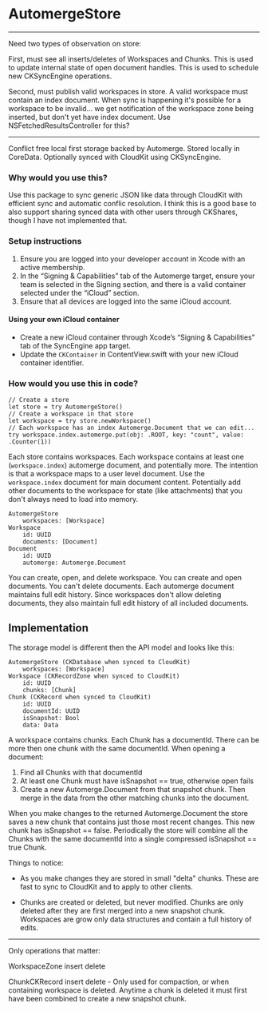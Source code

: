 # AutomergeStore

---

Need two types of observation on store:

First, must see all inserts/deletes of Workspaces and Chunks. This is used to update internal state of open document handles. This is used to schedule new CKSyncEngine operations.

Second, must publish valid workspaces in store. A valid workspace must contain an index document. When sync is happening it's possible for a workspace to be invalid... we get notification of the workspace zone being inserted, but don't yet have index document. Use NSFetchedResultsController for this?

---

Conflict free local first storage backed by Automerge. Stored locally in CoreData. Optionally synced with CloudKit using CKSyncEngine.

### Why would you use this?

Use this package to sync generic JSON like data through CloudKit with efficient sync and automatic conflic resolution. I think this is a good base to also support sharing synced data with other users through CKShares, though I have not implemented that.

### Setup instructions

1. Ensure you are logged into your developer account in Xcode with an active membership.
2. In the “Signing & Capabilities” tab of the Automerge target, ensure your team is selected in the Signing section, and there is a valid container selected under the “iCloud” section.
2. Ensure that all devices are logged into the same iCloud account.

#### Using your own iCloud container

- Create a new iCloud container through Xcode’s “Signing & Capabilities” tab of the SyncEngine app target.
- Update the `CKContainer` in ContentView.swift with your new iCloud container identifier.

### How would you use this in code?

```
// Create a store
let store = try AutomergeStore()
// Create a workspace in that store
let workspace = try store.newWorkspace()
// Each workspace has an index Automerge.Document that we can edit...
try workspace.index.automerge.put(obj: .ROOT, key: "count", value: .Counter(1))
```

Each store contains workspaces. Each workspace contains at least one (`workspace.index`) automerge document, and potentially more. The intention is that a workspace maps to a user level document. Use the `workspace.index` document for main document content. Potentially add other documents to the workspace for state (like attachments) that you don't always need to load into memory.

```
AutomergeStore
    workspaces: [Workspace]
Workspace
    id: UUID
    documents: [Document]
Document
    id: UUID
    automerge: Automerge.Document
```

You can create, open, and delete workspace. You can create and open documents. You can't delete documents. Each automerge document maintains full edit history. Since workspaces don't allow deleting documents, they also maintain full edit history of all included documents.

## Implementation

The storage model is different then the API model and looks like this:

```
AutomergeStore (CKDatabase when synced to CloudKit)
    workspaces: [Workspace]
Workspace (CKRecordZone when synced to CloudKit)
    id: UUID
    chunks: [Chunk]
Chunk (CKRecord when synced to CloudKit)
    id: UUID
    documentId: UUID
    isSnapshot: Bool
    data: Data
```

A workspace contains chunks. Each Chunk has a documentId. There can be more then one chunk with the same documentId. When opening a document:

1. Find all Chunks with that documentId
2. At least one Chunk must have isSnapshot == true, otherwise open fails
3. Create a new Automerge.Document from that snapshot chunk. Then merge in the data from the other matching chunks into the document.

When you make changes to the returned Automerge.Document the store saves a new chunk that contains just those most recent changes. This new chunk has isSnapshot == false. Periodically the store will combine all the Chunks with the same documentId into a single compressed isSnapshot == true Chunk.

Things to notice:

- As you make changes they are stored in small "delta" chunks. These are fast to sync to CloudKit and to apply to other clients.

- Chunks are created or deleted, but never modified. Chunks are only deleted after they are first merged into a new snapshot chunk. Workspaces are grow only data structures and contain a full history of edits.


---

Only operations that matter:

WorkspaceZone
    insert
    delete

ChunkCKRecord
    insert
    delete - Only used for compaction, or when containing workspace is deleted. Anytime a chunk is deleted it must first have been combined to create a new snapshot chunk.
